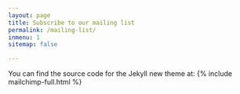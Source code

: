 ```yaml
---
layout: page
title: Subscribe to our mailing list
permalink: /mailing-list/
inmenu: 1
sitemap: false

---
```


You can find the source code for the Jekyll new theme at:
{% include mailchimp-full.html %}
